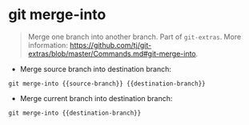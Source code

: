 # git merge-into

> Merge one branch into another branch.
> Part of `git-extras`.
> More information: <https://github.com/tj/git-extras/blob/master/Commands.md#git-merge-into>.

- Merge source branch into destination branch:

`git merge-into {{source-branch}} {{destination-branch}}`

- Merge current branch into destination branch:

`git merge-into {{destination-branch}}`

